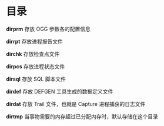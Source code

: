 # 目录

**dirprm** 存放 OGG 参数各的配置信息

**dirrpt** 存放进程报告文件

**dirchk** 存放检查点文件

**dirpcs** 存放进程状态文件

**dirsql** 存放 SQL 脚本文件

**dirdef** 存放 DEFGEN 工具生成的数据定义文件

**dirdat** 存放 Trail 文件，也就是 Capture 进程捕获的日志文件

**dirtmp** 当事物需要的内存超过已分配内存时，默认存储在这个目录
